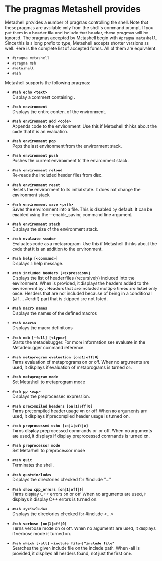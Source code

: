 # The pragmas Metashell provides

Metashell provides a number of pragmas controlling the shell. Note that these
pragmas are available only from the shell's command prompt. If you put them in a
header file and include that header, these pragmas will be ignored.
The pragmas accepted by Metashell begin with `#pragma metashell`. Since this is
a long prefix to type, Metashell accepts shorter versions as well. Here is the
complete list of accepted forms. All of them are equivalent:

* `#pragma metashell`
* `#pragma msh`
* `#metashell`
* `#msh`

Metashell supports the following pragmas:

<!-- pragma_info -->
* __`#msh echo <text>`__ <br />
Display a comment containing <text>.

* __`#msh environment`__ <br />
Displays the entire content of the environment.

* __`#msh environment add <code>`__ <br />
Appends code to the environment. Use this if Metashell thinks about the code that it is an evaluation.

* __`#msh environment pop`__ <br />
Pops the last environment from the environment stack.

* __`#msh environment push`__ <br />
Pushes the current environment to the environment stack.

* __`#msh environment reload`__ <br />
Re-reads the included header files from disc.

* __`#msh environment reset`__ <br />
Resets the environment to its initial state. It does not change the environment stack.

* __`#msh environment save <path>`__ <br />
Saves the environment into a file. This is disabled by default. It can be enabled using the --enable_saving command line argument.

* __`#msh environment stack`__ <br />
Displays the size of the environment stack.

* __`#msh evaluate <code>`__ <br />
Evaluates code as a metaprogram. Use this if Metashell thinks about the code that it is an addition to the environment.

* __`#msh help [<command>]`__ <br />
Displays a help message.

* __`#msh included headers [<expression>]`__ <br />
Displays the list of header files (recursively) included into the environment. When <expression> is provided, it displays the headers added to the envrionment by <expression>. Headers that are included multiple times are listed only once. Headers that are not included because of being in a conditional (#if ... #endif) part that is skipped are not listed.

* __`#msh macro names`__ <br />
Displays the names of the defined macros

* __`#msh macros`__ <br />
Displays the macro definitions

* __`#msh mdb [-full] [<type>]`__ <br />
Starts the metadebugger. For more information see evaluate in the Metadebugger command reference.

* __`#msh metaprogram evaluation [on|1|off|0]`__ <br />
Turns evaluation of metaprograms on or off. When no arguments are used, it displays if evaluation of metaprograms is turned on.

* __`#msh metaprogram mode`__ <br />
Set Metashell to metaprogram mode

* __`#msh pp <exp>`__ <br />
Displays the preprocessed expression.

* __`#msh precompiled_headers [on|1|off|0]`__ <br />
Turns precompiled header usage on or off. When no arguments are used, it displays if precompiled header usage is turned on.

* __`#msh preprocessed echo [on|1|off|0]`__ <br />
Turns display preprocessed commands on or off. When no arguments are used, it displays if display preprocessed commands is turned on.

* __`#msh preprocessor mode`__ <br />
Set Metashell to preprocessor mode

* __`#msh quit`__ <br />
Terminates the shell.

* __`#msh quoteincludes`__ <br />
Displays the directories checked for #include "..."

* __`#msh show cpp_errors [on|1|off|0]`__ <br />
Turns display C++ errors on or off. When no arguments are used, it displays if display C++ errors is turned on.

* __`#msh sysincludes`__ <br />
Displays the directories checked for #include <...>

* __`#msh verbose [on|1|off|0]`__ <br />
Turns verbose mode on or off. When no arguments are used, it displays if verbose mode is turned on.

* __`#msh which [-all] <include file>|"include file"`__ <br />
Searches the given include file on the include path. When -all is provided, it displays all headers found, not just the first one.


<!-- pragma_info -->
